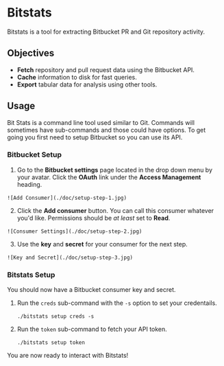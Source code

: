 # Bitstats
Bitstats is a tool for extracting Bitbucket PR and Git repository activity.

## Objectives

  - **Fetch** repository and pull request data using the Bitbucket API.
  - **Cache** information to disk for fast queries.
  - **Export** tabular data for analysis using other tools.

## Usage
Bit Stats is a command line tool used similar to Git. Commands will sometimes have sub-commands and those could have options. To get going you first need to setup Bitbucket so you can use its API.

### Bitbucket Setup
  1. Go to the **Bitbucket settings** page located in the drop down menu by your avatar. Click the **OAuth** link under the **Access Management** heading.

    ![Add Consumer](./doc/setup-step-1.jpg)

  2. Click the **Add consumer** button. You can call this consumer whatever you'd like. Permissions should be *at least* set to **Read**.

    ![Consumer Settings](./doc/setup-step-2.jpg)

  3. Use the **key** and **secret** for your consumer for the next step.

    ![Key and Secret](./doc/setup-step-3.jpg)
    
### Bitstats Setup
You should now have a Bitbucket consumer key and secret. 

  1. Run the `creds` sub-command with the `-s` option to set your credentails.

         ./bitstats setup creds -s
         
  2. Run the `token` sub-command to fetch your API token.

         ./bitstats setup token

You are now ready to interact with Bitstats!
